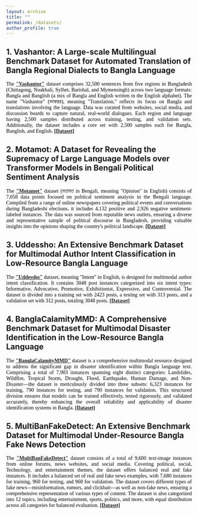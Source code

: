 ```yaml
---
layout: archive
title: ""
permalink: /datasets/
author_profile: true
---
```



## 1. Vashantor: A Large-scale Multilingual Benchmark Dataset for Automated Translation of Bangla Regional Dialects to Bangla Language
<p style="text-align:justify; color:black; font-family:Georgia">
The <b style="color:#389EDA"><a href="https://data.mendeley.com/datasets/bj5jgk878b/2">"Vashantor"</a></b> dataset comprises 32,500 sentences from five regions in Bangladesh (Chittagong, Noakhali, Sylhet, Barishal, and Mymensingh) across two language formats: Bangla and Banglish (a mix of Bangla and English written in the English alphabet). The name "Vashantor" (ভাষান্তর), meaning "Translation," reflects its focus on Bangla and translations involving the language. Data was curated from websites, social media, and discussion boards to capture natural, real-world dialogues. Each region and language having 2,500 samples distributed across training, testing, and validation sets. Additionally, the dataset includes a core set with 2,500 samples each for Bangla, Banglish, and English. <b style="color:#008000"><a href="https://data.mendeley.com/datasets/bj5jgk878b/2">[Dataset]</a></b></p>


## 2. Motamot: A Dataset for Revealing the Supremacy of Large Language Models over Transformer Models in Bengali Political Sentiment Analysis

<p style="text-align:justify; color:black; font-family:Georgia">
The <b style="color:#389EDA"><a href="https://data.mendeley.com/datasets/hdhnrrwdz2/1">"Motamot"</a></b> dataset (মতামত in Bengali, meaning "Opinion" in English) consists of 7,058 data points focused on political sentiment analysis in the Bengali language. Compiled from a range of online newspapers covering political events and conversations during Bangladeshi elections, it includes 4,132 positive and 2,926 negative sentiment-labeled instances. The data was sourced from reputable news outlets, ensuring a diverse and representative sample of political discourse in Bangladesh, providing valuable insights into the opinions shaping the country's political landscape. <b style="color:#008000"><a href="https://data.mendeley.com/datasets/hdhnrrwdz2/1">[Dataset]</a></b></p>

## 3. Uddessho: An Extensive Benchmark Dataset for Multimodal Author Intent Classification in Low-Resource Bangla Language

<p style="text-align:justify; color:black; font-family:Georgia">
The <b style="color:#389EDA"><a href="https://data.mendeley.com/datasets/mzxmt8tfjs/1">"Uddessho"</a></b> dataset, meaning "Intent" in English, is designed for multimodal author intent classification. It contains 3048 post instances categorized into six intent types: Informative, Advocative, Promotive, Exhibitionist, Expressive, and Controversial. The dataset is divided into a training set with 2423 posts, a testing set with 313 posts, and a validation set with 312 posts, totaling 3048 posts. <b style="color:#008000"><a href="https://data.mendeley.com/datasets/mzxmt8tfjs/1">[Dataset]</a></b></p> 


## 4. BanglaCalamityMMD: A Comprehensive Benchmark Dataset for Multimodal Disaster Identification in the Low-Resource Bangla Language
<p style="text-align:justify; color:black; font-family:Georgia">
The <b style="color:#389EDA"><a href="https://data.mendeley.com/datasets/7dggbjn5sd/1">"BanglaCalamityMMD"</a></b> dataset is a comprehensive multimodal resource designed to address the significant gap in disaster identification within Bangla language text. Comprising a total of 7,903 instances spanning eight distinct categories: Landslides, Wildfire, Tropical Storm, Drought, Flood, Earthquake, Human Damage, and Non-Disaster—the dataset is meticulously divided into three subsets: 6,323 instances for training, 790 instances for testing, and 790 instances for validation. This structured division ensures that models can be trained effectively, tested rigorously, and validated accurately, thereby enhancing the overall reliability and applicability of disaster identification systems in Bangla.  <b style="color:#008000"><a href="https://data.mendeley.com/datasets/7dggbjn5sd/1">[Dataset]</a></b></p> 


## 5. MultiBanFakeDetect: An Extensive Benchmark Dataset for Multimodal Under-Resource Bangla Fake News Detection
<p style="text-align:justify; color:black; font-family:Georgia">
The <b style="color:#389EDA"><a href="https://data.mendeley.com/datasets/k5pbz9795f/1">"MultiBanFakeDetect"</a></b> dataset consists of a total of 9,600 text-image instances from online forums, news websites, and social media. Covering political, social, Technology, and entertainment themes, the dataset offers balanced real and fake instances. It includes a balanced set of real and fake news examples, with 7,680 instances for training, 960 for testing, and 960 for validation. The dataset covers different types of fake news—misinformation, rumors, and clickbait—as well as non-fake news, ensuring a comprehensive representation of various types of content. The dataset is also categorized into 12 topics, including entertainment, sports, politics, and more, with equal distribution across all categories for balanced evaluation. <b style="color:#008000"><a href="https://data.mendeley.com/datasets/k5pbz9795f/1">[Dataset]</a></b></p> 
